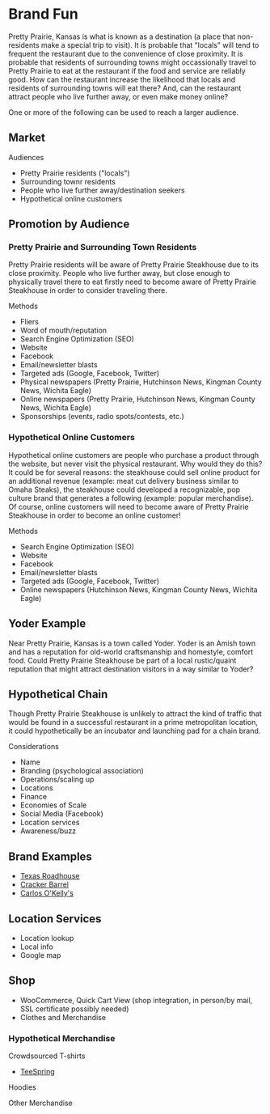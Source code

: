 # Brand Fun

Pretty Prairie, Kansas is what is known as a destination (a place that non-residents make a special trip to visit). It is probable that "locals" will tend to frequent the restaurant due to the convenience of close proximity. It is probable that residents of surrounding towns might occassionally travel to Pretty Prairie to eat at the restaurant if the food and service are reliably good. How can the restaurant increase the likelihood that locals and residents of surrounding towns will eat there? And, can the restaurant attract people who live further away, or even make money online? 

One or more of the following can be used to reach a larger audience.

## Market

Audiences
* Pretty Prairie residents ("locals")
* Surrounding townr residents
* People who live further away/destination seekers
* Hypothetical online customers

## Promotion by Audience

### Pretty Prairie and Surrounding Town Residents

Pretty Prairie residents will be aware of Pretty Prairie Steakhouse due to its close proximity. People who live further away, but close enough to physically travel there to eat firstly need to become aware of Pretty Prairie Steakhouse in order to consider traveling there. 

Methods
* Fliers
* Word of mouth/reputation
* Search Engine Optimization (SEO)
* Website
* Facebook
* Email/newsletter blasts
* Targeted ads (Google, Facebook, Twitter)
* Physical newspapers (Pretty Prairie, Hutchinson News, Kingman County News, Wichita Eagle)
* Online newspapers (Pretty Prairie, Hutchinson News, Kingman County News, Wichita Eagle)
* Sponsorships (events, radio spots/contests, etc.)

### Hypothetical Online Customers

Hypothetical online customers are people who purchase a product through the website, but never visit the physical restaurant. Why would they do this? It could be for several reasons: the steakhouse could sell online product for an additional revenue (example: meat cut delivery business similar to Omaha Steaks), the steakhouse could developed a recognizable, pop culture brand that generates a following (example: popular merchandise). Of course, online customers will need to become aware of Pretty Prairie Steakhouse in order to become an online customer! 

Methods
* Search Engine Optimization (SEO)
* Website
* Facebook
* Email/newsletter blasts
* Targeted ads (Google, Facebook, Twitter)
* Online newspapers (Hutchinson News, Kingman County News, Wichita Eagle)

## Yoder Example

Near Pretty Prairie, Kansas is a town called Yoder. Yoder is an Amish town and has a reputation for old-world craftsmanship and homestyle, comfort food. Could Pretty Prairie Steakhouse be part of a local rustic/quaint reputation that might attract destination visitors in a way similar to Yoder? 

## Hypothetical Chain

Though Pretty Prairie Steakhouse is unlikely to attract the kind of traffic that would be found in a successful restaurant in a prime metropolitan location, it could hypothetically be an incubator and launching pad for a chain brand. 

Considerations
* Name
* Branding (psychological association)
* Operations/scaling up
* Locations
* Finance
* Economies of Scale
* Social Media (Facebook)
* Location services
* Awareness/buzz

## Brand Examples

* [Texas Roadhouse](https://www.texasroadhouse.com)
* [Cracker Barrel](https://www.crackerbarrel.com)
* [Carlos O'Kelly's](https://www.carlosokellys.com)

## Location Services

* Location lookup
* Local info
* Google map

## Shop

* WooCommerce, Quick Cart View (shop integration, in person/by mail, SSL certificate possibly needed)
* Clothes and Merchandise

### Hypothetical Merchandise

Crowdsourced T-shirts
* [TeeSpring](https://teespring.com)

Hoodies

Other Merchandise

